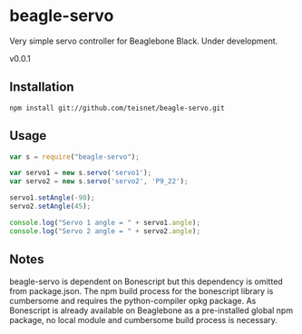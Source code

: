 # beagle-servo

Very simple servo controller for Beaglebone Black. Under development.

v0.0.1


## Installation
```
npm install git://github.com/teisnet/beagle-servo.git
```

## Usage
```js
var s = require("beagle-servo");

var servo1 = new s.servo('servo1');
var servo2 = new s.servo('servo2', 'P9_22');

servo1.setAngle(-90);
servo2.setAngle(45);

console.log("Servo 1 angle = " + servo1.angle);
console.log("Servo 2 angle = " + servo2.angle);
```

## Notes
beagle-servo is dependent on Bonescript but this dependency is omitted from package.json. The npm build process for the bonescript library is cumbersome and requires the python-compiler opkg package. As Bonescript is already available on Beaglebone as a pre-installed global npm package, no local module and cumbersome build process is necessary.
